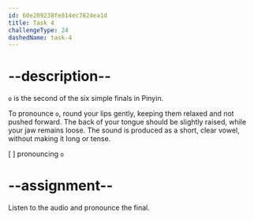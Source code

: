 ```yaml
---
id: 60e209238fe814ec7824ea1d
title: Task 4
challengeType: 24
dashedName: task-4
---
```


<!--SPEAKING-->

<!-- (Audio) A: o -->

# --description--

`o` is the second of the six simple finals in Pinyin.

To pronounce `o`, round your lips gently, keeping them relaxed and not pushed forward. The back of your tongue should be slightly raised, while your jaw remains loose. The sound is produced as a short, clear vowel, without making it long or tense.

[ ] pronouncing `o`

# --assignment--

Listen to the audio and pronounce the final.
